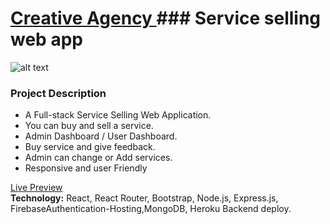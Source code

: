 
# [ Creative Agency ](https://creative-agency-8d8f6.web.app/) ### Service selling web app

![alt text](https://i.ibb.co/gjCpvyd/Creative-agency2.png)

### Project Description
*	A Full-stack Service Selling Web Application.
*	You can buy and sell a service.
*	Admin Dashboard / User Dashboard.
*	Buy service and give feedback.
*	Admin can change or Add services.
*	Responsive and user Friendly



[Live Preview](https://creative-agency-8d8f6.web.app/ "Creative Agency web Application.")    
__Technology:__ React, React Router, Bootstrap, Node.js, Express.js, FirebaseAuthentication-Hosting,MongoDB, Heroku Backend deploy.
         


